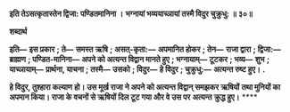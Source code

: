 **इति तेऽसत्कृतास्तेन द्विजा: पण्डितमानिना ।** **भग्नायां भव्ययाच्ञायां तस्मै विदुर चुक्रुधु: ॥ ३०॥** 

**शब्दार्थ** 

**इति—** **इस प्रकार** **; ते—** **समस्त ऋषि** **; असत्-कृता:—** **अपमानित होकर** **; तेन—** **राजा द्वारा** **; द्विजा:—** **ब्राह्मण** **; पण्डित-मानिना—** **अपने को अत्यन्त विद्वान मानते हुए** **; भग्नायाम्—** **टूटकर** **; भव्य—** **शुभ** **; याच्ञायाम्—** **प्रार्थना, याचना** **; तस्मै—** **उसको** **; विदुर—** **हे विदुर** **; चुक्रुधु:—** **अत्यन्त रुष्ट हुए।** **.** 

**हे विदुर, तुश्हारा कल्याण हो। उस मूर्ख राजा ने अपने को अत्यन्त विद्वान् समझकर ऋषियों** **तथा मुनियों का अपमान किया। राजा के वचनों से ऋषियों दिल टूट गया और वे उस पर** **अत्यन्त क्रुद्ध हुए।** **** 